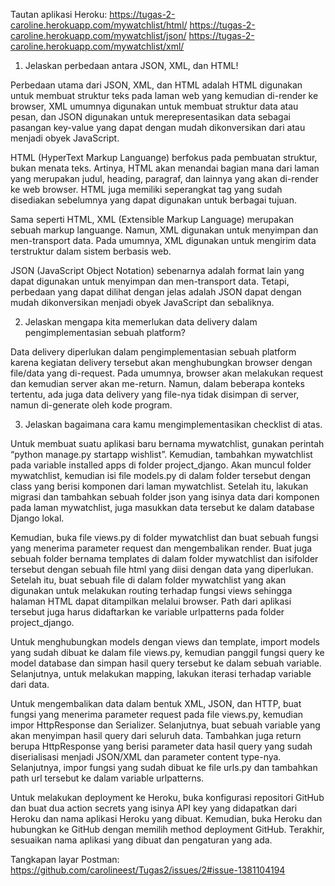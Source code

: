 Tautan aplikasi Heroku: 
https://tugas-2-caroline.herokuapp.com/mywatchlist/html/
https://tugas-2-caroline.herokuapp.com/mywatchlist/json/
https://tugas-2-caroline.herokuapp.com/mywatchlist/xml/


1. Jelaskan perbedaan antara JSON, XML, dan HTML!

Perbedaan utama dari JSON, XML, dan HTML adalah HTML digunakan untuk membuat struktur teks pada laman web yang kemudian di-render ke browser, 
XML umumnya digunakan untuk membuat struktur data atau pesan, dan JSON digunakan untuk merepresentasikan data sebagai pasangan key-value yang
dapat dengan mudah dikonversikan dari atau menjadi obyek JavaScript. 

HTML (HyperText Markup Languange) berfokus pada pembuatan struktur, bukan menata teks. Artinya, HTML akan menandai bagian mana dari laman yang
merupakan judul, heading, paragraf, dan lainnya yang akan di-render ke web browser. HTML juga memiliki seperangkat tag yang sudah disediakan
sebelumnya yang dapat digunakan untuk berbagai tujuan.

Sama seperti HTML, XML (Extensible Markup Language) merupakan sebuah markup languange. Namun, XML digunakan untuk menyimpan dan men-transport
data. Pada umumnya, XML digunakan untuk mengirim data terstruktur dalam sistem berbasis web.

JSON (JavaScript Object Notation) sebenarnya adalah format lain yang dapat digunakan untuk menyimpan dan men-transport data. Tetapi, perbedaan
yang dapat dilihat dengan jelas adalah JSON dapat dengan mudah dikonversikan menjadi obyek JavaScript dan sebaliknya.


2. Jelaskan mengapa kita memerlukan data delivery dalam pengimplementasian sebuah platform?

Data delivery diperlukan dalam pengimplementasian sebuah platform karena kegiatan delivery tersebut akan menghubungkan browser dengan file/data yang di-request. Pada umumnya, browser akan melakukan request dan kemudian server akan me-return. Namun, dalam beberapa konteks tertentu, ada juga
data delivery yang file-nya tidak disimpan di server, namun di-generate oleh kode program.


3. Jelaskan bagaimana cara kamu mengimplementasikan checklist di atas.

Untuk membuat suatu aplikasi baru bernama mywatchlist, gunakan perintah “python manage.py startapp wishlist”. Kemudian, tambahkan mywatchlist pada
variable installed apps di folder project_django. Akan muncul folder mywatchlist, kemudian isi file models.py di dalam folder tersebut dengan class yang berisi komponen dari laman mywatchlist. Setelah itu, lakukan migrasi dan tambahkan sebuah folder json yang isinya data dari komponen pada laman mywatchlist, juga masukkan data tersebut ke dalam database Django lokal.

Kemudian, buka file views.py di folder mywatchlist dan buat sebuah fungsi yang menerima parameter request dan mengembalikan render. Buat juga
sebuah folder bernama templates di dalam folder mywatchlist dan isifolder tersebut dengan sebuah file html yang diisi dengan data yang diperlukan.
Setelah itu, buat sebuah file di dalam folder mywatchlist yang akan digunakan untuk melakukan routing terhadap fungsi views sehingga halaman HTML
dapat ditampilkan melalui browser. Path dari aplikasi tersebut juga harus didaftarkan ke variable urlpatterns pada folder project_django.

Untuk menghubungkan models dengan views dan template, import models yang sudah dibuat ke dalam file views.py, kemudian panggil fungsi query ke
model database dan simpan hasil query tersebut ke dalam sebuah variable. Selanjutnya, untuk melakukan mapping, lakukan iterasi terhadap variable
dari data.

Untuk mengembalikan data dalam bentuk XML, JSON, dan HTTP, buat fungsi yang menerima parameter request pada file views.py, kemudian impor
HttpResponse dan Serializer. Selanjutnya, buat sebuah variable yang akan menyimpan hasil query dari seluruh data. Tambahkan juga return berupa
HttpResponse yang berisi parameter data hasil query yang sudah diserialisasi menjadi JSON/XML dan parameter content type-nya. Selanjutnya, impor
fungsi yang sudah dibuat ke file urls.py dan tambahkan path url tersebut ke dalam variable urlpatterns.

Untuk melakukan deployment ke Heroku, buka konfigurasi repositori GitHub dan buat dua action secrets yang isinya API key yang didapatkan dari
Heroku dan nama aplikasi Heroku yang dibuat. Kemudian, buka Heroku dan hubungkan ke GitHub dengan memilih method deployment GitHub. Terakhir,
sesuaikan nama aplikasi yang dibuat dan pengaturan yang ada.


Tangkapan layar Postman: https://github.com/carolineest/Tugas2/issues/2#issue-1381104194
